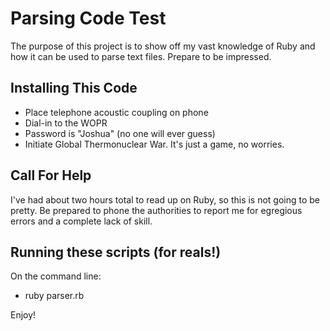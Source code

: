 # Parsing Code Test

The purpose of this project is to show off my vast knowledge of Ruby
and how it can be used to parse text files. Prepare to be impressed.

## Installing This Code

+ Place telephone acoustic coupling on phone
+ Dial-in to the WOPR
+ Password is "Joshua" (no one will ever guess)
+ Initiate Global Thermonuclear War. It's just a game, no worries.

## Call For Help

I've had about two hours total to read up on Ruby, so this is not going
to be pretty. Be prepared to phone the authorities to report me for
egregious errors and a complete lack of skill.

## Running these scripts (for reals!)

On the command line:
+ ruby parser.rb

Enjoy!
